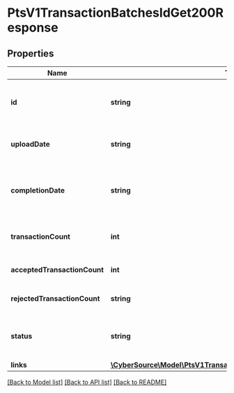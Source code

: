 # PtsV1TransactionBatchesIdGet200Response

## Properties
Name | Type | Description | Notes
------------ | ------------- | ------------- | -------------
**id** | **string** | Unique identifier assigned to the batch file. | [optional] 
**uploadDate** | **string** | Date when the batch template was update. | [optional] 
**completionDate** | **string** | The date when the batch template processing completed. | [optional] 
**transactionCount** | **int** | Number of transactions in the transaction. | [optional] 
**acceptedTransactionCount** | **int** | Number of transactions accepted. | [optional] 
**rejectedTransactionCount** | **string** | Number of transactions rejected. | [optional] 
**status** | **string** | The status of you batch template processing. | [optional] 
**links** | [**\CyberSource\Model\PtsV1TransactionBatchesIdGet200ResponseLinks**](PtsV1TransactionBatchesIdGet200ResponseLinks.md) |  | [optional] 

[[Back to Model list]](../README.md#documentation-for-models) [[Back to API list]](../README.md#documentation-for-api-endpoints) [[Back to README]](../README.md)


